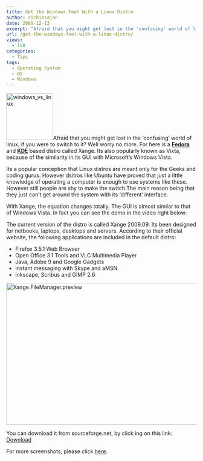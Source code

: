 ```yaml
---
title: Get the Windows Feel With a Linux Distro
author: richiesajan
date: 2009-12-13
excerpt: "Afraid that you might get lost in the 'confusing' world of linux, if you were to switch to it? Well worry no more. For here is a Fedora and KDE based distro called Xange. Its also popularly known as Vixta, because of the similarity in its GUI with Microsoft's Windows Vista."
url: /get-the-windows-feel-with-a-linux-distro/
views:
  - 158
categories:
  - Tips
tags:
  - Operating System
  - OS
  - Windows
---
```

<img class="size-thumbnail wp-image-17836 alignleft" title="windows_vs_linux" src="http://cdn.devilsworkshop.org/files/2009/12/windows_vs_linux-150x150.jpg" alt="windows_vs_linux" width="124" height="124" />Afraid that you might get lost in the &#8216;confusing&#8217; world of linux, if you were to switch to it? Well worry no more. For here is a <a href="http://fedoraproject.org/" onclick="_gaq.push(['_trackEvent', 'outbound-article', 'http://fedoraproject.org/', 'Fedora']);" target="_blank"><strong>Fedora</strong></a> and <a href="http://kde.org/" onclick="_gaq.push(['_trackEvent', 'outbound-article', 'http://kde.org/', 'KDE']);" target="_blank"><strong>KDE</strong></a> based distro called Xange. Its also popularly known as Vixta, because of the similarity in its GUI with Microsoft&#8217;s Windows Vista.<!--more-->

Its a popular conception that Linux distros are meant only for the Geeks and coding gurus. However dsitros like Ubuntu have proved that just a little knowledge of operating a computer is enough to use systems like these. However still people are shy to make the switch.The main reason being that they just can&#8217;t get around the system with its &#8216;different&#8217; interface.

With Xange, the equation changes totally. The GUI is almost similar to that of Windows Vista. In fact you can see the demo in the video right below:



The current version of the distro is called Xange 2009.09. Its been designed for netbooks, laptops, desktops and servers. According to their official website, the following applications are included in the default distro:

  * Firefox 3.5.1 Web Browser
  * Open Office 3.1 Tools and VLC Multimedia Player
  * Java, Adobe 9 and Google Gadgets
  * Instant messaging with Skype and aMSN
  * Inkscape, Scribus and GIMP 2.6

<img class="aligncenter size-medium wp-image-17838" title="Xange.FileManager.preview" src="http://cdn.devilsworkshop.org/files/2009/12/Xange.FileManager.preview-600x375.png" alt="Xange.FileManager.preview" width="600" height="375" />

You can download it from sourceforge.net, by click ing on this link: <a href="http://sourceforge.net/projects/xange/" onclick="_gaq.push(['_trackEvent', 'outbound-article', 'http://sourceforge.net/projects/xange/', 'Download']);" target="_blank">Download</a>

For more screenshots, please click <a href="http://xange.serdigital.com/?q=image/tid/1" onclick="_gaq.push(['_trackEvent', 'outbound-article', 'http://xange.serdigital.com/?q=image/tid/1', 'here']);" target="_blank">here</a>.
